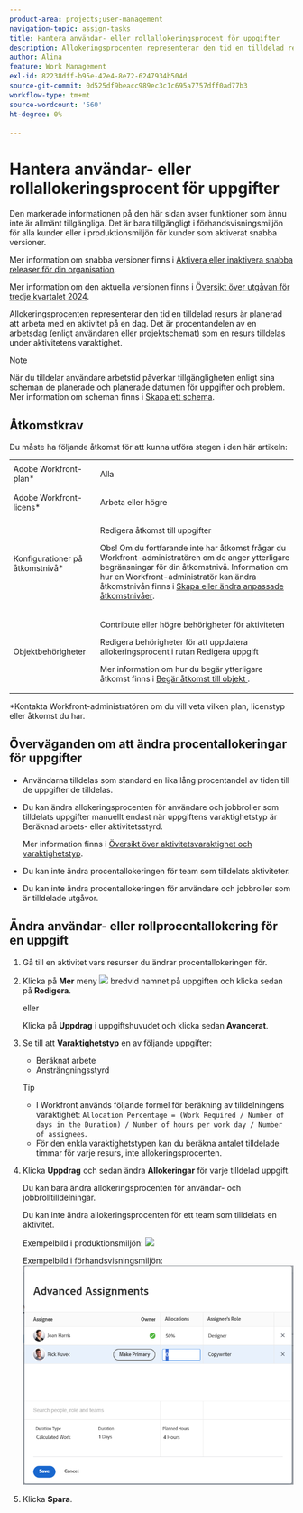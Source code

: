 ```yaml
---
product-area: projects;user-management
navigation-topic: assign-tasks
title: Hantera användar- eller rollallokeringsprocent för uppgifter
description: Allokeringsprocenten representerar den tid en tilldelad resurs är planerad att arbeta med en aktivitet på en dag. Det är procentandelen av en arbetsdag (enligt användaren eller projektschemat) som en resurs tilldelas under aktivitetens varaktighet.
author: Alina
feature: Work Management
exl-id: 82238dff-b95e-42e4-8e72-6247934b504d
source-git-commit: 0d525df9beacc989ec3c1c695a7757dff0ad77b3
workflow-type: tm+mt
source-wordcount: '560'
ht-degree: 0%

---
```


# Hantera användar- eller rollallokeringsprocent för uppgifter

<span class="preview">Den markerade informationen på den här sidan avser funktioner som ännu inte är allmänt tillgängliga. Det är bara tillgängligt i förhandsvisningsmiljön för alla kunder eller i produktionsmiljön för kunder som aktiverat snabba versioner.</span>

<span class="preview">Mer information om snabba versioner finns i [Aktivera eller inaktivera snabba releaser för din organisation](/help/quicksilver/administration-and-setup/set-up-workfront/configure-system-defaults/enable-fast-release-process.md).</span>

<span class="preview">Mer information om den aktuella versionen finns i [Översikt över utgåvan för tredje kvartalet 2024](/help/quicksilver/product-announcements/product-releases/24-q3-release-activity/24-q3-release-overview.md).</span>

Allokeringsprocenten representerar den tid en tilldelad resurs är planerad att arbeta med en aktivitet på en dag. Det är procentandelen av en arbetsdag (enligt användaren eller projektschemat) som en resurs tilldelas under aktivitetens varaktighet.

>[!NOTE]
>
>När du tilldelar användare arbetstid påverkar tillgängligheten enligt sina scheman de planerade och planerade datumen för uppgifter och problem. Mer information om scheman finns i [Skapa ett schema](../../../administration-and-setup/set-up-workfront/configure-timesheets-schedules/create-schedules.md).

## Åtkomstkrav

Du måste ha följande åtkomst för att kunna utföra stegen i den här artikeln:

<table style="table-layout:auto"> 
 <col> 
 <col> 
 <tbody> 
  <tr> 
   <td role="rowheader">Adobe Workfront-plan*</td> 
   <td> <p>Alla</p> </td> 
  </tr> 
  <tr> 
   <td role="rowheader">Adobe Workfront-licens*</td> 
   <td> <p>Arbeta eller högre</p> </td> 
  </tr> 
  <tr> 
   <td role="rowheader">Konfigurationer på åtkomstnivå*</td> 
   <td> <p>Redigera åtkomst till uppgifter</p> <p>Obs! Om du fortfarande inte har åtkomst frågar du Workfront-administratören om de anger ytterligare begränsningar för din åtkomstnivå. Information om hur en Workfront-administratör kan ändra åtkomstnivån finns i <a href="../../../administration-and-setup/add-users/configure-and-grant-access/create-modify-access-levels.md" class="MCXref xref">Skapa eller ändra anpassade åtkomstnivåer</a>.</p> </td> 
  </tr> 
  <tr> 
   <td role="rowheader">Objektbehörigheter</td> 
   <td> <p>Contribute eller högre behörigheter för aktiviteten</p> <p>Redigera behörigheter för att uppdatera allokeringsprocent i rutan Redigera uppgift</p> <p>Mer information om hur du begär ytterligare åtkomst finns i <a href="../../../workfront-basics/grant-and-request-access-to-objects/request-access.md" class="MCXref xref">Begär åtkomst till objekt </a>.</p> </td> 
  </tr> 
 </tbody> 
</table>

&#42;Kontakta Workfront-administratören om du vill veta vilken plan, licenstyp eller åtkomst du har.

## Överväganden om att ändra procentallokeringar för uppgifter

* Användarna tilldelas som standard en lika lång procentandel av tiden till de uppgifter de tilldelas.
* Du kan ändra allokeringsprocenten för användare och jobbroller som tilldelats uppgifter manuellt endast när uppgiftens varaktighetstyp är Beräknad arbets- eller aktivitetsstyrd.

  Mer information finns i [Översikt över aktivitetsvaraktighet och varaktighetstyp](../../../manage-work/tasks/taskdurtn/task-duration-and-duration-type.md).

* Du kan inte ändra procentallokeringen för team som tilldelats aktiviteter.
* Du kan inte ändra procentallokeringen för användare och jobbroller som är tilldelade utgåvor.

## Ändra användar- eller rollprocentallokering för en uppgift

1. Gå till en aktivitet vars resurser du ändrar procentallokeringen för.
1. Klicka på **Mer** meny ![](assets/qs-more-icon-on-an-object.png) bredvid namnet på uppgiften och klicka sedan på **Redigera**.

   eller

   Klicka på **Uppdrag** i uppgiftshuvudet och klicka sedan **Avancerat**.

1. Se till att **Varaktighetstyp** en av följande uppgifter:

   * Beräknat arbete
   * Ansträngningsstyrd

   >[!TIP]
   >
   >* I Workfront används följande formel för beräkning av tilldelningens varaktighet: `Allocation Percentage = (Work Required / Number of days in the Duration) / Number of hours per work day / Number of assignees`.
   >* För den enkla varaktighetstypen kan du beräkna antalet tilldelade timmar för varje resurs, inte allokeringsprocenten.

1. Klicka **Uppdrag** och sedan ändra **Allokeringar** för varje tilldelad uppgift.

   Du kan bara ändra allokeringsprocenten för användar- och jobbrolltilldelningar.

   Du kan inte ändra allokeringsprocenten för ett team som tilldelats en aktivitet.

   Exempelbild i produktionsmiljön:
   ![](assets/qs-advanced-assignments-box-with-duration-type-and-duration-350x251.png)

   <span class="preview">Exempelbild i förhandsvisningsmiljön:</span>
   ![Ändra allokeringsprocent](assets/advanced-assignments-allocation-percentage.png)

1. Klicka **Spara**.
